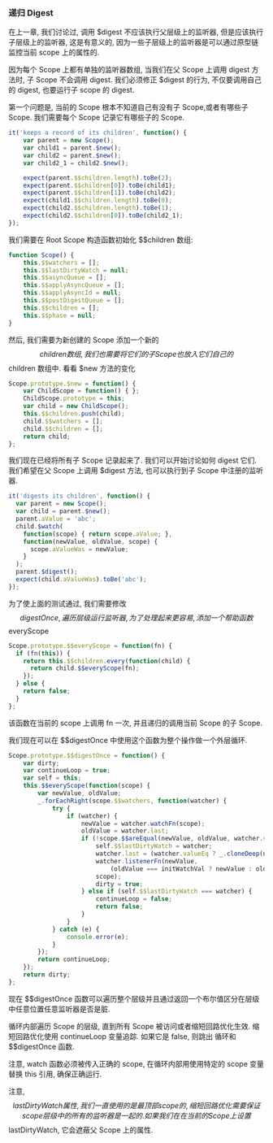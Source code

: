### 递归 Digest

在上一章, 我们讨论过, 调用 $digest 不应该执行父层级上的监听器, 但是应该执行子层级上的监听器, 这是有意义的, 因为一些子层级上的监听器是可以通过原型链监控当前 scope 上的属性的.

因为每个 Scope 上都有单独的监听器数组, 当我们在父 Scope 上调用 digest 方法时, 子 Scope 不会调用 digest. 我们必须修正 $digest 的行为, 不仅要调用自己的 digest, 也要运行子 scope 的 digest.

第一个问题是, 当前的 Scope 根本不知道自己有没有子 Scope,或者有哪些子 Scope. 我们需要每个 Scope 记录它有哪些子的 Scope.

```js
it('keeps a record of its children', function() {
    var parent = new Scope();
    var child1 = parent.$new();
    var child2 = parent.$new();
    var child2_1 = child2.$new();

    expect(parent.$$children.length).toBe(2);
    expect(parent.$$children[0]).toBe(child1);
    expect(parent.$$children[1]).toBe(child2);
    expect(child1.$$children.length).toBe(0);
    expect(child2.$$children.length).toBe(1);
    expect(child2.$$children[0]).toBe(child2_1);
});
```

我们需要在 Root Scope 构造函数初始化 $$children 数组:

```js
function Scope() {
    this.$$watchers = [];
    this.$$lastDirtyWatch = null;
    this.$$asyncQueue = [];
    this.$$applyAsyncQueue = [];
    this.$$applyAsyncId = null;
    this.$$postDigestQueue = [];
    this.$$children = [];
    this.$$phase = null;
}
```
然后, 我们需要为新创建的 Scope 添加一个新的 $$children 数组, 我们也需要将它们的子 Scope 也放入它们自己的 $$children 数组中. 看看 $new 方法的变化

```js
Scope.prototype.$new = function() {
    var ChildScope = function() { };
    ChildScope.prototype = this;
    var child = new ChildScope();
    this.$$children.push(child);
    child.$$watchers = [];
    child.$$children = [];
    return child;
};
```
我们现在已经将所有子 Scope 记录起来了. 我们可以开始讨论如何 digest 它们. 我们希望在父 Scope 上调用 $digest 方法, 也可以执行到子 Scope 中注册的监听器.

```js
it('digests its children', function() {
  var parent = new Scope();
  var child = parent.$new();
  parent.aValue = 'abc';
  child.$watch(
    function(scope) { return scope.aValue; },
    function(newValue, oldValue, scope) {
      scope.aValueWas = newValue;
    }
  );
  parent.$digest();
  expect(child.aValueWas).toBe('abc');
});
```
为了使上面的测试通过, 我们需要修改 $$digestOnce, 遍历层级运行监听器, 为了处理起来更容易, 添加一个帮助函数 $$everyScope

```js
Scope.prototype.$$everyScope = function(fn) {
  if (fn(this)) {
    return this.$$children.every(function(child) {
      return child.$$everyScope(fn);
    });
  } else {
    return false;
  }
};
```

该函数在当前的 scope 上调用 fn 一次, 并且递归的调用当前 Scope 的子 Scope.

我们现在可以在 $$digestOnce 中使用这个函数为整个操作做一个外层循环.

```js
Scope.prototype.$$digestOnce = function() {
    var dirty;
    var continueLoop = true;
    var self = this;
    this.$$everyScope(function(scope) {
        var newValue, oldValue;
        _.forEachRight(scope.$$watchers, function(watcher) {
            try {
                if (watcher) {
                    newValue = watcher.watchFn(scope);
                    oldValue = watcher.last;
                    if (!scope.$$areEqual(newValue, oldValue, watcher.valueEq)) {
                        self.$$lastDirtyWatch = watcher;
                        watcher.last = (watcher.valueEq ? _.cloneDeep(newValue) : newValue);
                        watcher.listenerFn(newValue,
                            (oldValue === initWatchVal ? newValue : oldValue),
                        scope);
                        dirty = true;
                    } else if (self.$$lastDirtyWatch === watcher) {
                        continueLoop = false;
                        return false;
                    }
                }
            } catch (e) {
                console.error(e);
            }
        });
        return continueLoop;
    });
    return dirty;
};
```

现在 $$digestOnce 函数可以遍历整个层级并且通过返回一个布尔值区分在层级中任意位置任意监听器是否是脏.

循环内部遍历 Scope 的层级, 直到所有 Scope 被访问或者缩短回路优化生效. 缩短回路优化使用 continueLoop 变量追踪. 如果它是 false, 则跳出
循环和 $$digestOnce 函数.

注意, watch 函数必须被传入正确的 scope, 在循环内部用使用特定的 scope 变量替换 this 引用, 确保正确运行.

注意, $$lastDirtyWatch 属性, 我们一直使用的是最顶部 scope 的, 缩短回路优化需要保证 scope 层级中的所有的监听器是一起的. 如果我们在在当前的 Scope 上设置 $$lastDirtyWatch, 它会遮蔽父 Scope 上的属性.





